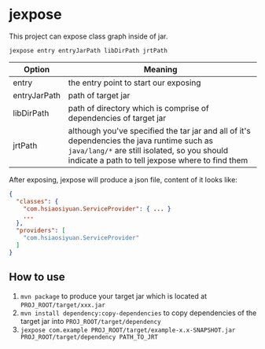 # jexpose

This project can expose class graph inside of jar.

```
jexpose entry entryJarPath libDirPath jrtPath
```

Option | Meaning
-------|--------
entry| the entry point to start our exposing
entryJarPath | path of target jar
libDirPath| path of directory which is comprise of dependencies of target jar
jrtPath| although you've specified the tar jar and all of it's dependencies the java runtime such as `java/lang/*` are still isolated, so you should indicate a path to tell jexpose where to find them

After exposing, jexpose will produce a json file, content of it looks like:

```json
{
  "classes": {
    "com.hsiaosiyuan.ServiceProvider": { ... }
    ...
  },
  "providers": [
    "com.hsiaosiyuan.ServiceProvider"
  ]
}
```

## How to use

1. `mvn package` to produce your target jar which is located at `PROJ_ROOT/target/xxx.jar`
2. `mvn install dependency:copy-dependencies` to copy dependencies of the target jar into `PROJ_ROOT/target/dependency`
3. `jexpose com.example PROJ_ROOT/target/example-x.x-SNAPSHOT.jar PROJ_ROOT/target/dependency PATH_TO_JRT`
